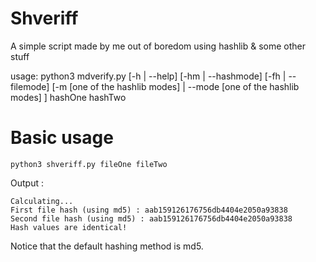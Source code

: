 # Shveriff
A simple script made by me out of boredom using hashlib & some other stuff

usage: python3 mdverify.py [-h | --help] [-hm | --hashmode] [-fh | --filemode] [-m [one of the hashlib modes] | --mode [one of the hashlib modes] ] hashOne hashTwo 

# Basic usage

```
python3 shveriff.py fileOne fileTwo
```

Output : 

```
Calculating...
First file hash (using md5) : aab159126176756db4404e2050a93838
Second file hash (using md5) : aab159126176756db4404e2050a93838
Hash values are identical!
```
Notice that the default hashing method is md5.
